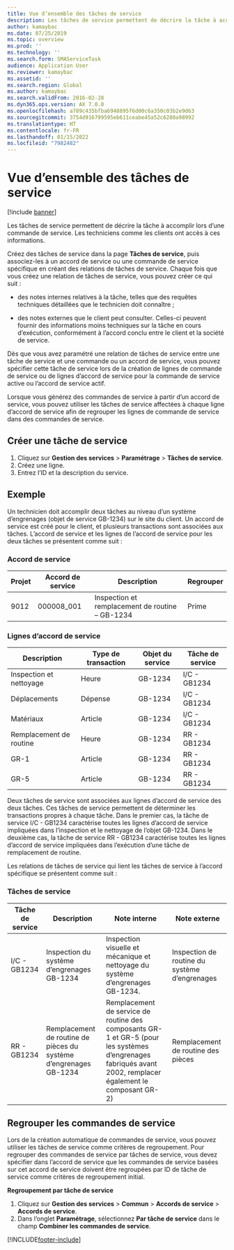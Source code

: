 ```yaml
---
title: Vue d’ensemble des tâches de service
description: Les tâches de service permettent de décrire la tâche à accomplir lors d’une commande de service. Les techniciens comme les clients ont accès à ces informations.
author: kamaybac
ms.date: 07/25/2019
ms.topic: overview
ms.prod: ''
ms.technology: ''
ms.search.form: SMAServiceTask
audience: Application User
ms.reviewer: kamaybac
ms.assetid: ''
ms.search.region: Global
ms.author: kamaybac
ms.search.validFrom: 2016-02-28
ms.dyn365.ops.version: AX 7.0.0
ms.openlocfilehash: a789c435bfba6948895f6d00c6a350c03b2e9d63
ms.sourcegitcommit: 3754d916799595eb611ceabe45a52c6280a98992
ms.translationtype: HT
ms.contentlocale: fr-FR
ms.lasthandoff: 01/15/2022
ms.locfileid: "7982482"
---
```

# <a name="service-tasks-overview"></a>Vue d’ensemble des tâches de service

[!include [banner](../includes/banner.md)]

Les tâches de service permettent de décrire la tâche à accomplir lors d’une commande de service.
Les techniciens comme les clients ont accès à ces informations.

Créez des tâches de service dans la page **Tâches de service**, puis associez-les à un accord de service ou une commande de service spécifique en créant des relations de tâches de service. Chaque fois que vous créez une relation de tâches de service, vous pouvez créer ce qui suit :

-  des notes internes relatives à la tâche, telles que des requêtes techniques détaillées que le technicien doit connaître ;

-  des notes externes que le client peut consulter. Celles-ci peuvent fournir des informations moins techniques sur la tâche en cours d’exécution, conformément à l’accord conclu entre le client et la société de service.

Dès que vous avez paramétré une relation de tâches de service entre une tâche de service et une commande ou un accord de service, vous pouvez spécifier cette tâche de service lors de la création de lignes de commande de service ou de lignes d’accord de service pour la commande de service active ou l’accord de service actif.

Lorsque vous générez des commandes de service à partir d’un accord de service, vous pouvez utiliser les tâches de service affectées à chaque ligne d’accord de service afin de regrouper les lignes de commande de service dans des commandes de service.

## <a name="create-a-service-task"></a>Créer une tâche de service

1. Cliquez sur **Gestion des services** \> **Paramétrage** \> **Tâches de service**.
2. Créez une ligne.
3. Entrez l’ID et la description du service.

## <a name="example"></a>Exemple

Un technicien doit accomplir deux tâches au niveau d’un système d’engrenages (objet de service GB-1234) sur le site du client. Un accord de service est créé pour le client, et plusieurs transactions sont associées aux tâches. L’accord de service et les lignes de l’accord de service pour les deux tâches se présentent comme suit :

### <a name="service-agreement"></a>Accord de service

| Projet | Accord de service | Description                                  | Regrouper   |
|---------|-------------------|----------------------------------------------|---------|
| 9012    | 000008\_001       | Inspection et remplacement de routine – GB-1234 | Prime |

### <a name="service-agreement-lines"></a>Lignes d’accord de service

| Description             | Type de transaction | Objet du service | Tâche de service |
|-------------------------|------------------|----------------|--------------|
| Inspection et nettoyage | Heure             | GB-1234        | I/C - GB1234 |
| Déplacements                  | Dépense          | GB-1234        | I/C - GB1234 |
| Matériaux               | Article             | GB-1234        | I/C - GB1234 |
| Remplacement de routine     | Heure             | GB-1234        | RR - GB1234  |
| GR-1                    | Article             | GB-1234        | RR - GB1234  |
| GR-5                    | Article             | GB-1234        | RR - GB1234  |

Deux tâches de service sont associées aux lignes d’accord de service des deux tâches. Ces tâches de service permettent de déterminer les transactions propres à chaque tâche. Dans le premier cas, la tâche de service I/C - GB1234 caractérise toutes les lignes d’accord de service impliquées dans l’inspection et le nettoyage de l’objet GB-1234. Dans le deuxième cas, la tâche de service RR - GB1234 caractérise toutes les lignes d’accord de service impliquées dans l’exécution d’une tâche de remplacement de routine.

Les relations de tâches de service qui lient les tâches de service à l’accord spécifique se présentent comme suit :

### <a name="service-tasks"></a>Tâches de service

| Tâche de service | Description                             | Note interne                                                                                                                 | Note externe                 |
|--------------|-----------------------------------------|-------------------------------------------------------------------------------------------------------------------------------|-------------------------------|
| I/C - GB1234 | Inspection du système d’engrenages GB-1234           | Inspection visuelle et mécanique et nettoyage du système d’engrenages GB-1234.                                                              | Inspection de routine du système d’engrenages |
| RR - GB1234  | Remplacement de routine de pièces du système d’engrenages GB-1234 | Remplacement de service de routine des composants GR-1 et GR-5 (pour les systèmes d’engrenages fabriqués avant 2002, remplacer également le composant GR-2) | Remplacement de routine des pièces  |

## <a name="group-service-orders"></a>Regrouper les commandes de service

Lors de la création automatique de commandes de service, vous pouvez utiliser les tâches de service comme critères de regroupement. Pour regrouper des commandes de service par tâches de service, vous devez spécifier dans l’accord de service que les commandes de service basées sur cet accord de service doivent être regroupées par ID de tâche de service comme critères de regroupement initial.

**Regroupement par tâche de service**

1. Cliquez sur **Gestion des services** \> **Commun** \> **Accords de service** \> **Accords de service**.
2. Dans l’onglet **Paramétrage**, sélectionnez **Par tâche de service** dans le champ **Combiner les commandes de service**.




[!INCLUDE[footer-include](../../includes/footer-banner.md)]